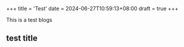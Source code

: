 +++
title = 'Test'
date = 2024-06-27T10:59:13+08:00
draft = true
+++

This is a test blogs

## test title
